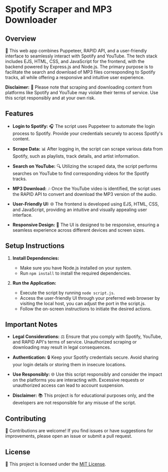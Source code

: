 # Spotify Scraper and MP3 Downloader

## Overview
🎵 This web app combines Puppeteer, RAPID API, and a user-friendly interface to seamlessly interact with Spotify and YouTube. The tech stack includes EJS, HTML, CSS, and JavaScript for the frontend, with the backend powered by Express.js and Node.js. The primary purpose is to facilitate the search and download of MP3 files corresponding to Spotify tracks, all while offering a responsive and intuitive user experience.

**Disclaimer:** 🚨 Please note that scraping and downloading content from platforms like Spotify and YouTube may violate their terms of service. Use this script responsibly and at your own risk.

## Features
- **Login to Spotify:** 🎧 The script uses Puppeteer to automate the login process to Spotify. Provide your credentials securely to access Spotify's content.

- **Scrape Data:** 📊 After logging in, the script can scrape various data from Spotify, such as playlists, track details, and artist information.

- **Search on YouTube:** 🔍 Utilizing the scraped data, the script performs searches on YouTube to find corresponding videos for the Spotify tracks.

- **MP3 Download:** 🎶 Once the YouTube video is identified, the script uses the RAPID API to convert and download the MP3 version of the audio.

- **User-Friendly UI:** 🌐 The frontend is developed using EJS, HTML, CSS, and JavaScript, providing an intuitive and visually appealing user interface.

- **Responsive Design:** 📱 The UI is designed to be responsive, ensuring a seamless experience across different devices and screen sizes.

## Setup Instructions
1. **Install Dependencies:**
   - Make sure you have Node.js installed on your system.
   - Run `npm install` to install the required dependencies.

2. **Run the Application:**
   - Execute the script by running `node script.js`.
   - Access the user-friendly UI through your preferred web browser by visiting the local host, you can adjust the port in the script.js.
   - Follow the on-screen instructions to initiate the desired actions.

## Important Notes
- **Legal Considerations:** ⚖️ Ensure that you comply with Spotify, YouTube, and RAPID API's terms of service. Unauthorized scraping or downloading may result in legal consequences.

- **Authentication:** 🔒 Keep your Spotify credentials secure. Avoid sharing your login details or storing them in insecure locations.

- **Use Responsibly:** 🌐 Use this script responsibly and consider the impact on the platforms you are interacting with. Excessive requests or unauthorized access can lead to account suspension.

- **Disclaimer:** 📚 This project is for educational purposes only, and the developers are not responsible for any misuse of the script.

## Contributing
🤝 Contributions are welcome! If you find issues or have suggestions for improvements, please open an issue or submit a pull request.
## License
📄 This project is licensed under the [MIT License](LICENSE.txt).
